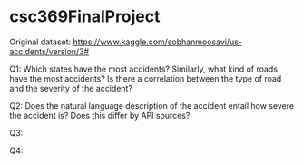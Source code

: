 # csc369FinalProject

Original dataset:
https://www.kaggle.com/sobhanmoosavi/us-accidents/version/3#

Q1: Which states have the most accidents?
Similarly, what kind of roads have the most accidents?
Is there a correlation between the type of road and the severity of the accident?

Q2: Does the natural language description of the accident entail how severe the accident is? Does this differ by API sources?

Q3:

Q4:
